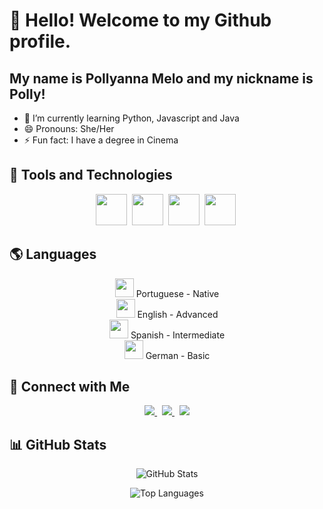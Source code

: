 # 👋 Hello! Welcome to my Github profile.
## My name is Pollyanna Melo and my nickname is Polly!


- 🌱 I’m currently learning Python, Javascript and Java 
- 😄 Pronouns: She/Her
- ⚡ Fun fact: I have a degree in Cinema


## 🚀 Tools and Technologies

<p align="center"> <img src="https://cdn.jsdelivr.net/gh/devicons/devicon/icons/java/java-original.svg" width="50" height="50"/>&nbsp; <img src="https://cdn.jsdelivr.net/gh/devicons/devicon/icons/python/python-original.svg" width="50" height="50"/>&nbsp; <img src="https://cdn.jsdelivr.net/gh/devicons/devicon/icons/javascript/javascript-original.svg" width="50" height="50"/>&nbsp; <img src="https://cdn.jsdelivr.net/gh/devicons/devicon/icons/react/react-original.svg" width="50" height="50"/>&nbsp; </p>


## 🌎 Languages

<p align="center"> <img src="https://upload.wikimedia.org/wikipedia/en/0/05/Flag_of_Brazil.svg" width="30"/> Portuguese - Native <br/> <img src="https://upload.wikimedia.org/wikipedia/commons/a/a4/Flag_of_the_United_States.svg" width="30"/> English - Advanced <br/> <img src="https://upload.wikimedia.org/wikipedia/commons/9/9a/Flag_of_Spain.svg" width="30"/> Spanish - Intermediate <br/> <img src="https://upload.wikimedia.org/wikipedia/en/b/ba/Flag_of_Germany.svg" width="30"/> German - Basic </p>


## 🔗 Connect with Me

<p align="center">
  <a href="https://www.linkedin.com/in/pollyanna-melo-398993a5/">
    <img src="https://img.shields.io/badge/LinkedIn-0A66C2?style=for-the-badge&logo=linkedin&logoColor=white"/>
  </a>&nbsp;
  <a href="mailto:pollymoreira_@hotmail.com">
    <img src="https://img.shields.io/badge/Outlook-0078D4?style=for-the-badge&logo=microsoft-outlook&logoColor=white"/>
  </a>&nbsp;
  <a href="https://github.com/pollymelo">
    <img src="https://img.shields.io/badge/GitHub-000?style=for-the-badge&logo=github&logoColor=white"/>
  </a>
</p>


## 📊 GitHub Stats

<p align="center">
  <img src="https://github-readme-stats.vercel.app/api?username=pollymelo&show_icons=true&theme=dracula" alt="GitHub Stats"/>
</p>

<p align="center">
  <img src="https://github-readme-stats.vercel.app/api/top-langs/?username=pollymelo&layout=compact&theme=dracula" alt="Top Languages"/>
</p>
